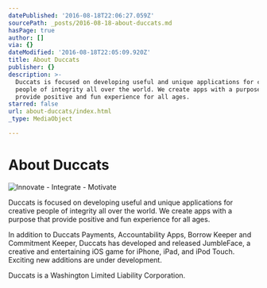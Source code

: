 ```yaml
---
datePublished: '2016-08-18T22:06:27.059Z'
sourcePath: _posts/2016-08-18-about-duccats.md
hasPage: true
author: []
via: {}
dateModified: '2016-08-18T22:05:09.920Z'
title: About Duccats
publisher: {}
description: >-
  Duccats is focused on developing useful and unique applications for creative
  people of integrity all over the world. We create apps with a purpose that
  provide positive and fun experience for all ages.
starred: false
url: about-duccats/index.html
_type: MediaObject

---
```

# About Duccats
![Innovate - Integrate - Motivate](https://s3-us-west-2.amazonaws.com/the-grid-img/p/f0e2d237b9d33f703c48453daee07baa6694427b.png)

Duccats is focused on developing useful and unique applications for creative people of integrity all over the world. We create apps with a purpose that provide positive and fun experience for all ages.

In addition to Duccats Payments, Accountability Apps, Borrow Keeper and Commitment Keeper, Duccats has developed and released JumbleFace, a creative and entertaining iOS game for iPhone, iPad, and iPod Touch. Exciting new additions are under development.

Duccats is a Washington Limited Liability Corporation.